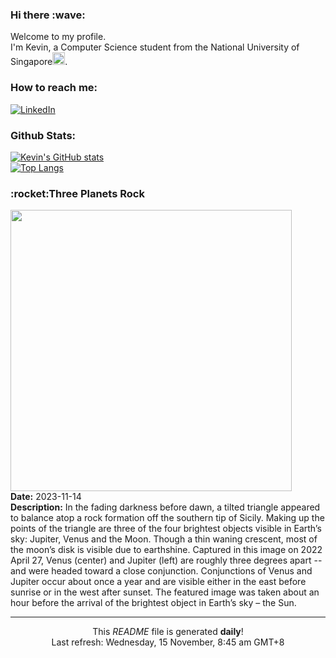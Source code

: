<h3>Hi there :wave:</h3>

Welcome to my profile.   
I'm Kevin, a Computer Science student from the National University of Singapore<img src="https://img.icons8.com/color/96/000000/singapore-circular.png" width="20px"/>.</p>

<h3>How to reach me: </h3>
<a href="https://www.linkedin.com/in/kevin-foong/"><img alt="LinkedIn" src="https://img.shields.io/badge/linkedin-%230077B5.svg?&style=for-the-badge&logo=linkedin&logoColor=white" /></a> 

<h3>Github Stats: </h3> 

[![Kevin's GitHub stats](https://github-readme-stats.vercel.app/api?username=kevin9foong&theme=tokyonight)](https://github.com/anuraghazra/github-readme-stats) <br/>
[![Top Langs](https://github-readme-stats.vercel.app/api/top-langs/?username=kevin9foong&layout=compact&theme=tokyonight)](https://github.com/anuraghazra/github-readme-stats)

<h3>:rocket:Three Planets Rock</h3> 
<img width="450" src="https:&#x2F;&#x2F;apod.nasa.gov&#x2F;apod&#x2F;image&#x2F;2311&#x2F;MoonVenusJupiter_Passalacqua_960.jpg" /><br/>
<b>Date:</b> 2023-11-14<br/>
<b>Description:</b> In the fading darkness before dawn, a tilted triangle appeared to balance atop a rock formation off the southern tip of Sicily.  Making up the points of the triangle are three of the four brightest objects visible in Earth’s sky: Jupiter, Venus and the Moon.  Though a thin waning crescent, most of the moon’s disk is visible due to earthshine.  Captured in this image on 2022 April 27, Venus (center) and Jupiter (left) are roughly three degrees apart --  and were headed toward a close conjunction.  Conjunctions of Venus and Jupiter occur about once a year and are visible either in the east before sunrise or in the west after sunset.  The featured image was taken about an hour before the arrival of the brightest object in Earth’s sky – the Sun.<br/>

------------
<p align="center">This <i>README</i> file is generated <b>daily</b>!</br>
Last refresh: Wednesday, 15 November, 8:45 am GMT+8<br />